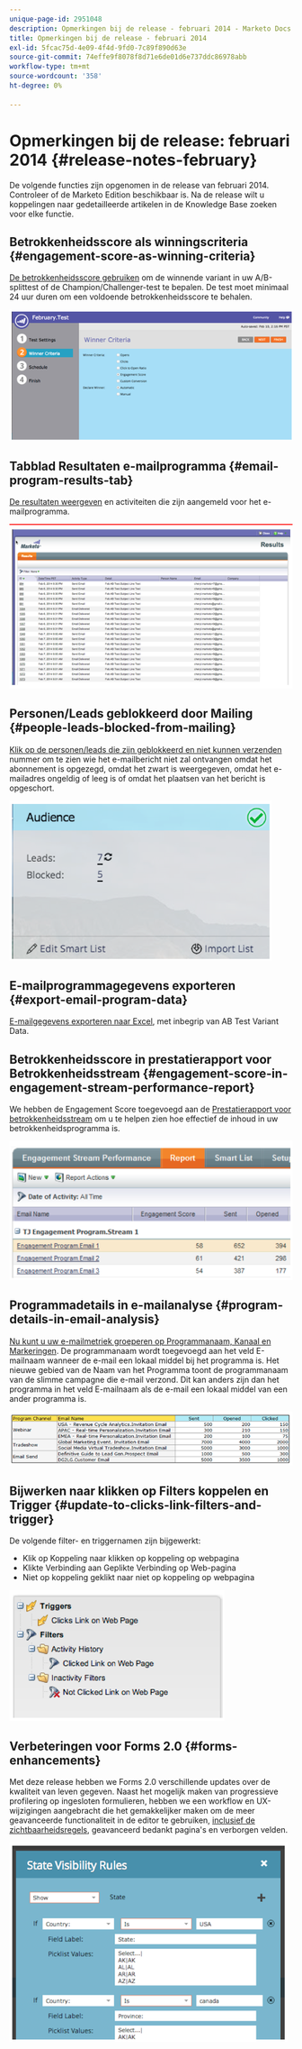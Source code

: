 ```yaml
---
unique-page-id: 2951048
description: Opmerkingen bij de release - februari 2014 - Marketo Docs - Productdocumentatie
title: Opmerkingen bij de release - februari 2014
exl-id: 5fcac75d-4e09-4f4d-9fd0-7c89f890d63e
source-git-commit: 74effe9f8078f8d71e6de01d6e737ddc86978abb
workflow-type: tm+mt
source-wordcount: '358'
ht-degree: 0%

---
```


# Opmerkingen bij de release: februari 2014 {#release-notes-february}

De volgende functies zijn opgenomen in de release van februari 2014. Controleer of de Marketo Edition beschikbaar is. Na de release wilt u koppelingen naar gedetailleerde artikelen in de Knowledge Base zoeken voor elke functie.

## Betrokkenheidsscore als winningscriteria {#engagement-score-as-winning-criteria}

[De betrokkenheidsscore gebruiken](/help/marketo/product-docs/email-marketing/email-programs/email-program-actions/email-test-a-b-test/define-the-a-b-test-winner-criteria.md) om de winnende variant in uw A/B-splittest of de Champion/Challenger-test te bepalen. De test moet minimaal 24 uur duren om een voldoende betrokkenheidsscore te behalen.

![](assets/image2014-9-22-10-3a46-3a49.png)

## Tabblad Resultaten e-mailprogramma {#email-program-results-tab}

[De resultaten weergeven](/help/marketo/product-docs/email-marketing/email-programs/email-program-data/view-email-program-results.md) en activiteiten die zijn aangemeld voor het e-mailprogramma.

![](assets/image2014-9-22-10-3a47-3a19.png)

## Personen/Leads geblokkeerd door Mailing {#people-leads-blocked-from-mailing}

[Klik op de personen/leads die zijn geblokkeerd en niet kunnen verzenden](/help/marketo/product-docs/email-marketing/email-programs/managing-people-in-email-programs/define-an-audience-with-a-smart-list.md) nummer om te zien wie het e-mailbericht niet zal ontvangen omdat het abonnement is opgezegd, omdat het zwart is weergegeven, omdat het e-mailadres ongeldig of leeg is of omdat het plaatsen van het bericht is opgeschort.

![](assets/image2014-9-22-10-3a47-3a42.png)

## E-mailprogrammagegevens exporteren {#export-email-program-data}

[E-mailgegevens exporteren naar Excel](/help/marketo/product-docs/email-marketing/email-programs/email-program-data/export-email-program-dashboard-to-excel.md), met inbegrip van AB Test Variant Data.

## Betrokkenheidsscore in prestatierapport voor Betrokkenheidsstream {#engagement-score-in-engagement-stream-performance-report}

We hebben de Engagement Score toegevoegd aan de [Prestatierapport voor betrokkenheidsstream](/help/marketo/product-docs/email-marketing/drip-nurturing/reports-and-notifications/engagement-stream-performance-report.md) om u te helpen zien hoe effectief de inhoud in uw betrokkenheidsprogramma is.

![](assets/image2014-9-22-10-3a50-3a36.png)

## Programmadetails in e-mailanalyse {#program-details-in-email-analysis}

[Nu kunt u uw e-mailmetriek groeperen op Programmanaam, Kanaal en Markeringen](/help/marketo/product-docs/reporting/revenue-cycle-analytics/email-analysis/build-an-email-analysis-report-that-shows-program-information.md). De programmanaam wordt toegevoegd aan het veld E-mailnaam wanneer de e-mail een lokaal middel bij het programma is. Het nieuwe gebied van de Naam van het Programma toont de programmanaam van de slimme campagne die e-mail verzond. Dit kan anders zijn dan het programma in het veld E-mailnaam als de e-mail een lokaal middel van een ander programma is.

![](assets/image2014-9-22-10-3a50-3a57.png)

## Bijwerken naar klikken op Filters koppelen en Trigger {#update-to-clicks-link-filters-and-trigger}

De volgende filter- en triggernamen zijn bijgewerkt:

* Klik op Koppeling naar klikken op koppeling op webpagina
* Klikte Verbinding aan Geplikte Verbinding op Web-pagina
* Niet op koppeling geklikt naar niet op koppeling op webpagina

![](assets/image2014-9-22-10-3a51-3a31.png)

## Verbeteringen voor Forms 2.0 {#forms-enhancements}

Met deze release hebben we Forms 2.0 verschillende updates over de kwaliteit van leven gegeven. Naast het mogelijk maken van progressieve profilering op ingesloten formulieren, hebben we een workflow en UX-wijzigingen aangebracht die het gemakkelijker maken om de meer geavanceerde functionaliteit in de editor te gebruiken, [inclusief de zichtbaarheidsregels](/help/marketo/product-docs/demand-generation/forms/form-fields/dynamically-toggle-visibility-of-a-form-field.md), geavanceerd bedankt pagina&#39;s en verborgen velden.

![](assets/image2014-9-22-10-3a51-3a54.png)
